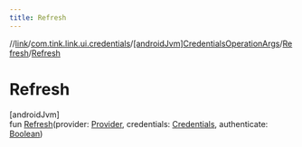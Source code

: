 ```yaml
---
title: Refresh
---
```

//[link](../../../../index.html)/[com.tink.link.ui.credentials](../../index.html)/[[androidJvm]CredentialsOperationArgs](../index.html)/[Refresh](index.html)/[Refresh](-refresh.html)



# Refresh



[androidJvm]\
fun [Refresh](-refresh.html)(provider: [Provider](../../../com.tink.model.provider/[android-jvm]-provider/index.html), credentials: [Credentials](../../../com.tink.model.credentials/[android-jvm]-credentials/index.html), authenticate: [Boolean](https://kotlinlang.org/api/latest/jvm/stdlib/kotlin/-boolean/index.html))




